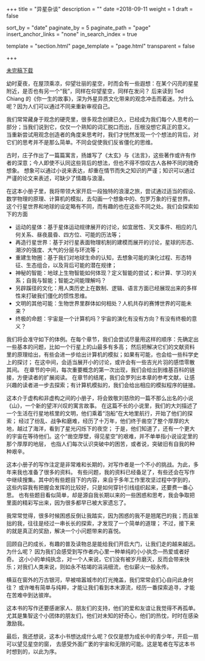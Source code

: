 +++
title = "异星杂谈"
description = ""
date =2018-09-11
weight = 1
draft = false

sort_by = "date"
paginate_by = 5
paginate_path = "page"
insert_anchor_links = "none"
in_search_index = true

template = "section.html"
page_template = "page.html"
transparent = false

+++

[未完稿下载](/downloads/book.pdf)

幼时夏夜，在屋顶乘凉，仰望壮丽的星空，时而会有一些遐想：在某个闪亮的星星附近，是否也有另一个“我”，同样在仰望星空，同样在发问？
后来读到 Ted Chiang 的《你一生的故事》，深为外星异质文化带来的观念冲击而着迷。为什么呢？因为人们可以通过不同来重新审视自己。

我们常常藏身于观念的硬壳里，很多观念创建已久，已经成为我们每个人思考的一部分；当我们说到它，仅仅一个熟知的词汇脱口而出，压根没想它真正的意义。
当重新尝试用观念创造者的角度来思考时，我们才恍然发现一个个想法的背后，对它们的思考并不是那么简单。不同会促使我们反省僵化的思维。

古时，庄子作出了一篇篇寓言，扬雄写了《太玄》与《法言》，这些著作或许有作者的深意；今人即使不认同这些背后的想法，但也不得不惊叹古人各种不同的瑰奇想象。
想象可以通过小说来表达，却重在情节而失之知识的严谨；知识可以通过严谨的论文来表述，可缺少了情趣与浪漫。

在这本小册子里，我将带领大家开启一段独特的浪漫之旅，尝试通过适当的假设、数学物理的原理、计算机的模拟，去勾画一个想象中的、包罗万象的行星世界。
这个行星世界和地球的设定略有不同，而有趣的也在这些不同之处。我们会探索如下的方面

* 运动的星体：基于星体运动规律展开的讨论，如宜居性、天文事件、相应的几何关系、昼夜晨昏、四方位、可能的历法等；
* 再造行星世界：基于对行星表面物理机制的建模而展开的讨论，星球的形态、潮汐的强度、大气的分层与环流等；
* 重建生物圈：基于我们对地球生命的认知，去想象可能的演化过程、形态特征、生态组合，以及背后可能的潜在规律；
* 神秘的智能：地球上生物智能如何体现？定义智能的尝试；和计算、学习的关系；自我与智能；智能之间能理解吗？
* 另辟蹊径的文化：用人类历史上在数制、逻辑、语言方面已经展现出来的多样性来打破我们僵化的惯性思维。
* 文明的其他可能：生物世界里群体如何相处？人机共存的赛博世界的可能未来？
* 终极的命题：宇宙是一个计算机吗？宇宙的演化有没有方向？有没有终极的意义？

我们将会准守如下的体例。在每个章节，我们会尝试尽量用这样的顺序：先确定出一些基本的问题，比如一个行星上的山最多有多高；
然后把解决它们的文献资料里的原理给出，有些会进一步给出计算机的模拟；如果有可能，也会给一些科学史上的探讨；
在这中间，会适当展开小的讨论，或许会有一些吉光片羽的感悟零散其间。
在章节的中间，每次重要概念的第一次出现，我们会给出到维基百科的链接，方便读者的扩展阅读。
在章节的结尾，我们会罗列出本章的参考文献，让感兴趣的读者进一步去探索；有计算机模拟的，我们会给出相应的模拟程序的链接。

这本介于虚构和非虚构之间的小册子，将会致敬刘慈欣的一篇不那么出名的小说《山》，一个新的望洋兴叹的寓言故事。
在这篇不长的小说里，我们的大刘描述了一个生活在行星地核里的文明，他们乘着“泡船”在大地里航行，开始了他们的探索；
经过了纷乱、战争和磨难，经历了十万年，他们终于凿空了整个厚厚的大地，越过了海洋，看到了星光闪烁下的夜空；
于是，他们知道了，还有一个更大的宇宙在等待他们。这个“凿空厚壁，得见星空”的艰难，并不单单指小说设定里的那个厚厚的地层，
也指人们每次认识突破中的困苦，或者说，突破旧有自我的种种艰辛。

这本小册子的写作注定是非常难和长期的，对写作者是一个不小的挑战。为此，多年来我也准备了很多的资料。
有些问题，我的资料已经备足了，有些还会在写作中继续搜集。其中的有些题目下的内容，来自于多年工作里攻坚过程中学到的，
这些内容我有把握会发挥的比较好，只是如何穿针引线组织起来，还要费一番心思。
也有些题目看似简单，却是源自我长期以来的一些困惑和思考，我会争取把里面的精彩写出来，因为很多都早已被大家遗忘了。

我常常觉得，很多时候困惑反倒让我踏实，因为困惑的我不是翘尾巴的我；而且笨拙的我，往往是经过一串长长的探索，才发现了一个简单的道理；
不过，接下来的就是真正的奖励，解决一个小问题带来的喜悦。

回顾自己的成长，有趣的普及读物总是能给我们开启大门，让我们走的越来越远。为什么呢？
因为我们会感受到写作者内心里一种单纯的小小执念—热爱或者好奇。
这小小的单纯执念，对一个人来说，它们没有被岁月磨灭，反而会带来快乐；对我们人类来说，则如永不枯竭的涓涓细流，也似薪火一般永传。

横亘在窗外的万古银河，早被喧嚣城市的灯光掩盖，我们常常会扪心自问此身何往？
或许唯有简单与纯粹，才能让我们看到本末源流，经历一番探索追寻，才能在苦难中到达彼岸。

这本书的写作还要感谢家人、朋友们的支持，他们的爱和友谊让我觉得不再孤单。
尤其是集智这个小团体的朋友们，他们对未知的好奇心，他们的热忱，时时在感染激励我。

最后，我还想说，这本小书想达成什么呢？仅仅是想为成长中的青少年，开启一扇可以望见星空的窗，
去感受外面广袤的宇宙和无限的可能。这是笔者在写这本书时想到的，以此为序。
